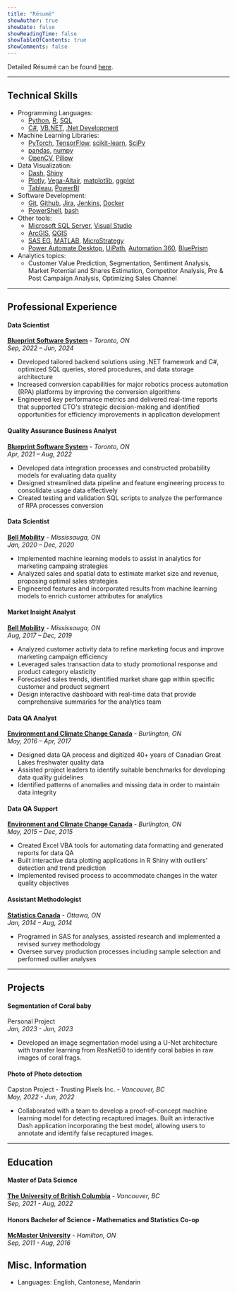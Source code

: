 ```yaml
---
title: "Résumé"
showAuthor: true
showDate: false
showReadingTime: false
showTableOfContents: true
showComments: false
---
```


Detailed Résumé can be found [here](/experiences/Steven_Lio_Resume.pdf).

------

## Technical Skills

* Programming Languages:
	* [Python](https://www.python.org/), [R](https://www.r-project.org/), [SQL](https://en.wikipedia.org/wiki/SQL)
	* [C#](https://en.wikipedia.org/wiki/C_Sharp_(programming_language)), [VB.NET](https://en.wikipedia.org/wiki/Visual_Basic_(.NET)), [.Net Development](https://dotnet.microsoft.com/en-us/learn/dotnet/what-is-dotnet)
* Machine Learning Libraries:
	* [PyTorch](https://pytorch.org/), [TensorFlow](https://www.tensorflow.org/), [scikit-learn](https://scikit-learn.org/stable/), [SciPy](https://scipy.org/)
	* [pandas](https://pandas.pydata.org/), [numpy](https://numpy.org/)
	* [OpenCV](https://opencv.org/), [Pillow](https://pillow.readthedocs.io/en/stable/)
* Data Visualization: 
	* [Dash](https://dash.plotly.com/), [Shiny](https://www.rstudio.com/products/shiny/)
	* [Plotly](https://plotly.com/), [Vega-Altair](https://altair-viz.github.io/), [matplotlib](https://matplotlib.org/), [ggplot](https://ggplot2.tidyverse.org/index.html)
	* [Tableau](https://www.tableau.com/), [PowerBI](https://www.microsoft.com/en-ca/power-platform/products/power-bi/desktop)
* Software Development:
	* [Git](https://git-scm.com/), [Github](https://github.com/stevenlio88), [Jira](https://www.atlassian.com/software/jira), [Jenkins](https://www.jenkins.io/), [Docker](https://www.docker.com/)
	* [PowerShell](https://learn.microsoft.com/en-us/powershell/), [bash](https://www.gnu.org/software/bash/)
* Other tools:
	* [Microsoft SQL Server](https://en.wikipedia.org/wiki/Microsoft_SQL_Server), [Visual Studio](https://visualstudio.microsoft.com/)
	* [ArcGIS](https://www.arcgis.com/index.html), [QGIS](https://www.qgis.org/en/site/)
	* [SAS EG](https://www.sas.com/en_ca/home.html), [MATLAB](https://www.mathworks.com/products/matlab.html), [MicroStrategy](https://www.microstrategy.com/)
	* [Power Automate Desktop](https://www.microsoft.com/en-ca/power-platform/products/power-automate), [UiPath](https://www.uipath.com/), [Automation 360](https://www.automationanywhere.com/products/automation-360), [BluePrism](https://www.blueprism.com/)
* Analytics topics:
	* Customer Value Prediction, Segmentation, Sentiment Analysis, Market Potential and Shares Estimation, Competitor Analysis, Pre & Post Campaign Analysis, Optimizing Sales Channel
	
------

## Professional Experience

#### Data Scientist
[**Blueprint Software System**](https://www.blueprintsys.com/) - *Toronto, ON*  
*Sep, 2022 – Jun, 2024*

* Developed tailored backend solutions using .NET framework and C#, optimized SQL queries, stored procedures, and data storage architecture
* Increased conversion capabilities for major robotics process automation (RPA) platforms by improving the conversion algorithms
* Engineered key performance metrics and delivered real-time reports that supported CTO's strategic decision-making and identified opportunities for efficiency improvements in application development

#### Quality Assurance Business Analyst
[**Blueprint Software System**](https://www.blueprintsys.com/) - *Toronto, ON*  
*Apr, 2021 – Aug, 2022*

* Developed data integration processes and constructed probability models for evaluating data quality
* Designed streamlined data pipeline and feature engineering process to consolidate usage data effectively
* Created testing and validation SQL scripts to analyze the performance of RPA processes conversion

#### Data Scientist
[**Bell Mobility**](https://www.bell.ca/Mobility) - *Mississauga, ON*  
*Jan, 2020 – Dec, 2020*

* Implemented machine learning models to assist in analytics for marketing campaing strategies
* Analyzed sales and spatial data to estimate market size and revenue, proposing optimal sales strategies
* Engineered features and incorporated results from machine learning models to enrich customer attributes for analytics

#### Market Insight Analyst
[**Bell Mobility**](https://www.bell.ca/Mobility) - *Mississauga, ON*  
*Aug, 2017 – Dec, 2019*

* Analyzed customer activity data to refine marketing focus and improve marketing campaign efficiency
* Leveraged sales transaction data to study promotional response and product category elasticity
* Forecasted sales trends, identified market share gap within specific customer and product segment
* Design interactive dashboard with real-time data that provide comprehensive summaries for the analytics team

#### Data QA Analyst
[**Environment and Climate Change Canada**](https://weather.gc.ca/canada_e.html) - *Burlington, ON*  
*May, 2016 – Apr, 2017*

* Designed data QA process and digitized 40+ years of Canadian Great Lakes freshwater quality data
* Assisted project leaders to identify suitable benchmarks for developing data quality guidelines 
* Identified patterns of anomalies and missing data in order to maintain data integrity

#### Data QA Support
[**Environment and Climate Change Canada**](https://weather.gc.ca/canada_e.html) - *Burlington, ON*  
*May, 2015 – Dec, 2015*
* Created Excel VBA tools for automating data formatting and generated reports for data QA 
* Built interactive data plotting applications in R Shiny with outliers' detection and trend prediction
* Implemented revised process to accommodate changes in the water quality objectives

#### Assistant Methodologist
[**Statistics Canada**](https://www.statcan.gc.ca/en/start) - *Ottawa, ON*  
*Jan, 2014 – Aug, 2014*

* Programed in SAS for analyses, assisted research and implemented a revised survey methodology
* Oversee survey production processes including sample selection and performed outlier analyses

------

## Projects

#### Segmentation of Coral baby
Personal Project  
*Jan, 2023 - Jun, 2023*

* Developed an image segmentation model using a U-Net architecture with transfer learning from ResNet50 to identify coral babies in raw images of coral frags.

#### Photo of Photo detection
Capston Project - Trusting Pixels Inc. - *Vancouver, BC*  
*May, 2022 - Jun, 2022*

* Collaborated with a team to develop a proof-of-concept machine learning model for detecting recaptured images. Built an interactive Dash application incorporating the best model, allowing users to annotate and identify false recaptured images.

------

## Education

#### Master of Data Science
[**The University of British Columbia**](https://masterdatascience.ubc.ca/) - *Vancouver, BC*  
*Sep, 2021 - Aug, 2022*

#### Honors Bachelor of Science - Mathematics and Statistics Co-op
[**McMaster University**](https://scce.science.mcmaster.ca/) - *Hamilton, ON*  
*Sep, 2011 - Aug, 2016*

## Misc. Information

* Languages: English, Cantonese, Mandarin